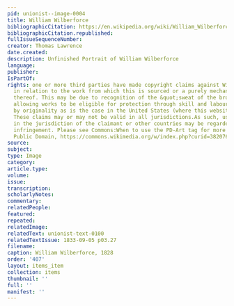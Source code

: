 ```yaml
---
pid: unionist--image-0004
title: William Wilberforce
bibliographicCitation: https://en.wikipedia.org/wiki/William_Wilberforce#/media/File:Sir_Thomas_Lawrence02.jpg
bibliographicCitation.republished: 
fullIssueSequenceNumber: 
creator: Thomas Lawrence
date.created: 
description: Unfinished Portrait of William Wilberforce
language: 
publisher: 
IsPartOf: 
rights: one or more third parties have made copyright claims against Wikimedia Commons
  in relation to the work from which this is sourced or a purely mechanical reproduction
  thereof. This may be due to recognition of the &quot;sweat of the brow&quot; doctrine,
  allowing works to be eligible for protection through skill and labour, and not purely
  by originality as is the case in the United States (where this website is hosted).
  These claims may or may not be valid in all jurisdictions.As such, use of this image
  in the jurisdiction of the claimant or other countries may be regarded as copyright
  infringement. Please see Commons:When to use the PD-Art tag for more information.,
  Public Domain, https://commons.wikimedia.org/w/index.php?curid=3820763
source: 
subject: 
type: Image
category: 
article.type: 
volume: 
issue: 
transcription: 
scholarlyNotes: 
commentary: 
relatedPeople: 
featured: 
repeated: 
relatedImage: 
relatedText: unionist-text-0100
relatedTextIssue: 1833-09-05 p03.27
filename: 
caption: William Wilberforce, 1828
order: '407'
layout: items_item
collection: items
thumbnail: ''
full: ''
manifest: ''
---
```

